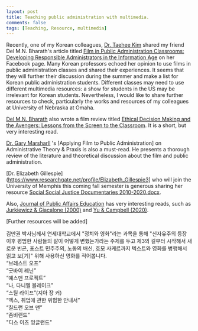 ```yaml
---
layout: post
title: Teaching public administration with multimedia.
comments: false
tags: [Teaching, Resource, multimedia]
---
```


Recently, one of my Korean colleagues, [Dr. Taehee Kim](https://www.linkedin.com/in/taehee-kim-60a73953/) shared my friend Del M.N. Bharath's article titled [Film in Public Administration Classrooms: Developing Responsible Administrators in the Information Age](https://doi.org/10.1177/0144739420929384) on her Facebook page. Many Korean professors echoed her opinion to use films in public administration classes and shared their experiences. It seems that they will further their discussion during the summer and make a list for Korean public administration students. 
Different classes may need to use different multimedia resources: a show for students in the US may be irrelevant for Korean students. Nevertheless, I would like to share further resources to check, particularly the works and resources of my colleagues at University of Nebraska at Omaha. 

[Del M.N. Bharath](https://www.linkedin.com/in/delbharath/) also wrote a film review titled [Ethical Decision Making and the Avengers: Lessons from the Screen to the Classroom](https://doi.org/10.1080/10999922.2019.1600352). It is a short, but very interesting read. 

[Dr. Gary Marsharll](https://www.unomaha.edu/college-of-public-affairs-and-community-service/public-administration/about-us/faculty-staff/gary-marshall.php) 's [Applying Film to Public Administration] on Administrative Theory & Praxis is also a must-read. He presents a thorough review of the literature and theoretical discussion about the film and public administration. 

[Dr. Elizabeth Gillespie](https://www.researchgate.net/profile/Elizabeth_Gillespie3] who will join the University of Memphis this coming fall semester is generous sharing her resource [Social Social Justice Documentaries 2010-2020.docx](https://docs.google.com/document/d/e/2PACX-1vR_USJSeRpT8RkaEcvxXotiGWVUvlVAV3QYZkb4PznvpRAgkr1HeW6imtiqQPwpaw/pub?fbclid=IwAR00ahe5iCLX-jyU-dzjwr77J7eURBKTwFEf1y5z67pNuEwKrqCScbHwOqQ). 

Also, [Journal of Public Affairs Education](https://www.tandfonline.com/toc/upae20/current) has very interesting reads, such as [Jurkiewicz & Giacalone (2000)](https://doi.org/10.1080/15236803.2000.12023483) and [Yu & Campbell (2020)](https://doi.org/10.1080/15236803.2020.1746137). 

[Further resources will be added]

김만권 박사님께서 연세대학교에서 "정치와 영화"라는 과목을 통해 "신자유주의 등장 이후 평범한 사람들의 삶이 어떻게 변했는가라는 주제를 두고 제3의 길부터 시작해서 새로운 빈곤, 포스트 민주주의, 노동의 배신, 호모 사케르까지 텍스트와 영화를 병행해서 읽고 보[기]" 위해 사용하신 영화를 적어봅니다.<br/>
“브레스트 오프”<br/>
“굿바이 레닌”<br/>
“예스맨 프로젝트”<br/>
“나, 다니엘 블레이크”<br/>
“스틸 라이프”(지아 장 커)<br/>
“엑스, 취업에 관한 위험한 안내서”<br/>
“칠드런 오브 맨”<br/>
“좀비랜드”<br/>
"디스 이즈 잉글랜드"<br/>

